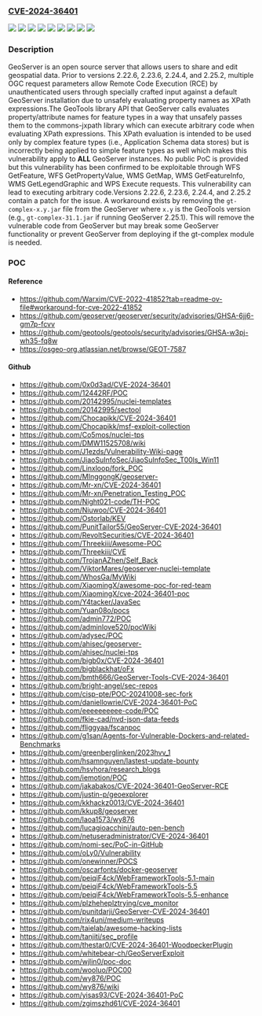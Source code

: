 ### [CVE-2024-36401](https://cve.mitre.org/cgi-bin/cvename.cgi?name=CVE-2024-36401)
![](https://img.shields.io/static/v1?label=Product&message=geoserver&color=blue)
![](https://img.shields.io/static/v1?label=Version&message=%3C%202.22.6%20&color=brightgreen)
![](https://img.shields.io/static/v1?label=Version&message=%3E%3D%202.23.0%2C%20%3C%202.23.6%20&color=brightgreen)
![](https://img.shields.io/static/v1?label=Version&message=%3E%3D%202.24.0%2C%20%3C%202.24.4%20&color=brightgreen)
![](https://img.shields.io/static/v1?label=Version&message=%3E%3D%202.25.0%2C%20%3C%202.25.2%20&color=brightgreen)
![](https://img.shields.io/static/v1?label=Version&message=0%20&color=brightgreen)
![](https://img.shields.io/static/v1?label=Version&message=2.24.0%20&color=brightgreen)
![](https://img.shields.io/static/v1?label=Version&message=2.25.0%20&color=brightgreen)
![](https://img.shields.io/static/v1?label=Vulnerability&message=CWE-95%3A%20Improper%20Neutralization%20of%20Directives%20in%20Dynamically%20Evaluated%20Code%20('Eval%20Injection')&color=brightgreen)

### Description

GeoServer is an open source server that allows users to share and edit geospatial data. Prior to versions 2.22.6, 2.23.6, 2.24.4, and 2.25.2, multiple OGC request parameters allow Remote Code Execution (RCE) by unauthenticated users through specially crafted input against a default GeoServer installation due to unsafely evaluating property names as XPath expressions.The GeoTools library API that GeoServer calls evaluates property/attribute names for feature types in a way that unsafely passes them to the commons-jxpath library which can execute arbitrary code when evaluating XPath expressions. This XPath evaluation is intended to be used only by complex feature types (i.e., Application Schema data stores) but is incorrectly being applied to simple feature types as well which makes this vulnerability apply to **ALL** GeoServer instances. No public PoC is provided but this vulnerability has been confirmed to be exploitable through WFS GetFeature, WFS GetPropertyValue, WMS GetMap, WMS GetFeatureInfo, WMS GetLegendGraphic and WPS Execute requests. This vulnerability can lead to executing arbitrary code.Versions 2.22.6, 2.23.6, 2.24.4, and 2.25.2 contain a patch for the issue. A workaround exists by removing the `gt-complex-x.y.jar` file from the GeoServer where `x.y` is the GeoTools version (e.g., `gt-complex-31.1.jar` if running GeoServer 2.25.1). This will remove the vulnerable code from GeoServer but may break some GeoServer functionality or prevent GeoServer from deploying if the gt-complex module is needed.

### POC

#### Reference
- https://github.com/Warxim/CVE-2022-41852?tab=readme-ov-file#workaround-for-cve-2022-41852
- https://github.com/geoserver/geoserver/security/advisories/GHSA-6jj6-gm7p-fcvv
- https://github.com/geotools/geotools/security/advisories/GHSA-w3pj-wh35-fq8w
- https://osgeo-org.atlassian.net/browse/GEOT-7587

#### Github
- https://github.com/0x0d3ad/CVE-2024-36401
- https://github.com/12442RF/POC
- https://github.com/20142995/nuclei-templates
- https://github.com/20142995/sectool
- https://github.com/Chocapikk/CVE-2024-36401
- https://github.com/Chocapikk/msf-exploit-collection
- https://github.com/Co5mos/nuclei-tps
- https://github.com/DMW11525708/wiki
- https://github.com/J1ezds/Vulnerability-Wiki-page
- https://github.com/JiaoSuInfoSec/JiaoSuInfoSec_T00ls_Win11
- https://github.com/Linxloop/fork_POC
- https://github.com/MInggongK/geoserver-
- https://github.com/Mr-xn/CVE-2024-36401
- https://github.com/Mr-xn/Penetration_Testing_POC
- https://github.com/Night021-code/TH-POC
- https://github.com/Niuwoo/CVE-2024-36401
- https://github.com/Ostorlab/KEV
- https://github.com/PunitTailor55/GeoServer-CVE-2024-36401
- https://github.com/RevoltSecurities/CVE-2024-36401
- https://github.com/Threekiii/Awesome-POC
- https://github.com/Threekiii/CVE
- https://github.com/TrojanAZhen/Self_Back
- https://github.com/ViktorMares/geoserver-nuclei-template
- https://github.com/WhosGa/MyWiki
- https://github.com/XiaomingX/awesome-poc-for-red-team
- https://github.com/XiaomingX/cve-2024-36401-poc
- https://github.com/Y4tacker/JavaSec
- https://github.com/Yuan08o/pocs
- https://github.com/admin772/POC
- https://github.com/adminlove520/pocWiki
- https://github.com/adysec/POC
- https://github.com/ahisec/geoserver-
- https://github.com/ahisec/nuclei-tps
- https://github.com/bigb0x/CVE-2024-36401
- https://github.com/bigblackhat/oFx
- https://github.com/bmth666/GeoServer-Tools-CVE-2024-36401
- https://github.com/bright-angel/sec-repos
- https://github.com/cisp-pte/POC-20241008-sec-fork
- https://github.com/daniellowrie/CVE-2024-36401-PoC
- https://github.com/eeeeeeeeee-code/POC
- https://github.com/fkie-cad/nvd-json-data-feeds
- https://github.com/fliggyaa/fscanpoc
- https://github.com/g1san/Agents-for-Vulnerable-Dockers-and-related-Benchmarks
- https://github.com/greenberglinken/2023hvv_1
- https://github.com/hsamnguyen/lastest-update-bounty
- https://github.com/hsvhora/research_blogs
- https://github.com/iemotion/POC
- https://github.com/jakabakos/CVE-2024-36401-GeoServer-RCE
- https://github.com/justin-p/geoexplorer
- https://github.com/kkhackz0013/CVE-2024-36401
- https://github.com/kkup8/geoserver
- https://github.com/laoa1573/wy876
- https://github.com/lucagioacchini/auto-pen-bench
- https://github.com/netuseradministrator/CVE-2024-36401
- https://github.com/nomi-sec/PoC-in-GitHub
- https://github.com/oLy0/Vulnerability
- https://github.com/onewinner/POCS
- https://github.com/oscarfonts/docker-geoserver
- https://github.com/peiqiF4ck/WebFrameworkTools-5.1-main
- https://github.com/peiqiF4ck/WebFrameworkTools-5.5
- https://github.com/peiqiF4ck/WebFrameworkTools-5.5-enhance
- https://github.com/plzheheplztrying/cve_monitor
- https://github.com/punitdarji/GeoServer-CVE-2024-36401
- https://github.com/rix4uni/medium-writeups
- https://github.com/taielab/awesome-hacking-lists
- https://github.com/tanjiti/sec_profile
- https://github.com/thestar0/CVE-2024-36401-WoodpeckerPlugin
- https://github.com/whitebear-ch/GeoServerExploit
- https://github.com/wjlin0/poc-doc
- https://github.com/wooluo/POC00
- https://github.com/wy876/POC
- https://github.com/wy876/wiki
- https://github.com/yisas93/CVE-2024-36401-PoC
- https://github.com/zgimszhd61/CVE-2024-36401


